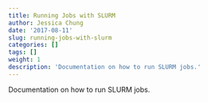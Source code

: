 ```yaml
---
title: Running Jobs with SLURM
author: Jessica Chung
date: '2017-08-11'
slug: running-jobs-with-slurm
categories: []
tags: []
weight: 1
description: 'Documentation on how to run SLURM jobs.'
---
```


Documentation on how to run SLURM jobs.